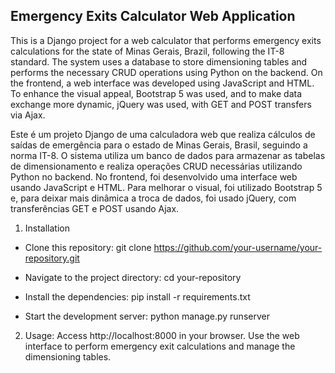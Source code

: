 ## Emergency Exits Calculator Web Application

This is a Django project for a web calculator that performs emergency exits calculations for the state of Minas Gerais, Brazil, following the IT-8 standard. 
The system uses a database to store dimensioning tables and performs the necessary CRUD operations using Python on the backend. 
On the frontend, a web interface was developed using JavaScript and HTML. To enhance the visual appeal, Bootstrap 5 was used, and to make data exchange more dynamic, 
jQuery was used, with GET and POST transfers via Ajax.


Este é um projeto Django de uma calculadora web que realiza cálculos de saídas de emergência para o estado de Minas Gerais, Brasil, seguindo a norma IT-8. O sistema utiliza um banco de dados para armazenar 
as tabelas de dimensionamento e realiza operações CRUD necessárias utilizando Python no backend. No frontend, foi desenvolvido uma interface web usando JavaScript e HTML. 
Para melhorar o visual, foi utilizado Bootstrap 5 e, para deixar mais dinâmica a troca de dados, foi usado jQuery, com transferências GET e POST usando Ajax.


1. Installation

  * Clone this repository:
      git clone https://github.com/your-username/your-repository.git

  * Navigate to the project directory:
      cd your-repository

  * Install the dependencies:
      pip install -r requirements.txt
    
  * Start the development server:
      python manage.py runserver

2. Usage:
     Access http://localhost:8000 in your browser. Use the web interface to perform emergency exit calculations and manage the dimensioning tables.

   
